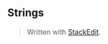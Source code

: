 ## Strings



> Written with [StackEdit](https://stackedit.io/).
<!--stackedit_data:
eyJoaXN0b3J5IjpbLTE4NjQ2NTA0NDhdfQ==
-->